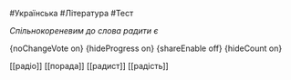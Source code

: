 #Українська #Література #Тест

*Спільнокореневим до слова радити є*

{noChangeVote on}
{hideProgress on}
{shareEnable off}
{hideCount on}

[[радіо]]
[[порада]]
[[радист]]
[[радість]]
